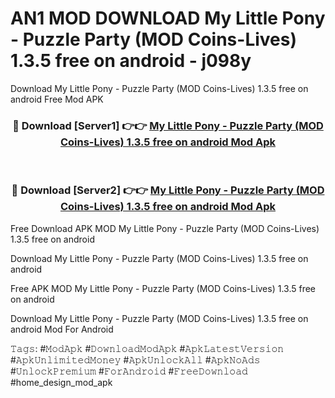 # AN1 MOD DOWNLOAD My Little Pony - Puzzle Party (MOD Coins-Lives) 1.3.5 free on android - j098y
Download My Little Pony - Puzzle Party (MOD Coins-Lives) 1.3.5 free on android Free Mod APK

<div align="center">
<h3>🔴 Download [Server1] 👉👉 <a href="https://apk-comot.site?title=My_Little_Pony_-_Puzzle_Party_(MOD_Coins-Lives)_1.3.5_free_on_android">My Little Pony - Puzzle Party (MOD Coins-Lives) 1.3.5 free on android Mod Apk</a></h3><br>

<h3>🔴 Download [Server2] 👉👉 <a href="https://apk-comot.site?title=My_Little_Pony_-_Puzzle_Party_(MOD_Coins-Lives)_1.3.5_free_on_android">My Little Pony - Puzzle Party (MOD Coins-Lives) 1.3.5 free on android Mod Apk</a></h3>
</div>


Free Download APK MOD My Little Pony - Puzzle Party (MOD Coins-Lives) 1.3.5 free on android

Download My Little Pony - Puzzle Party (MOD Coins-Lives) 1.3.5 free on android 

Free APK MOD My Little Pony - Puzzle Party (MOD Coins-Lives) 1.3.5 free on android 

Download My Little Pony - Puzzle Party (MOD Coins-Lives) 1.3.5 free on android Mod For Android

𝚃𝚊𝚐𝚜: #𝙼𝚘𝚍𝙰𝚙𝚔 #𝙳𝚘𝚠𝚗𝚕𝚘𝚊𝚍𝙼𝚘𝚍𝙰𝚙𝚔 #𝙰𝚙𝚔𝙻𝚊𝚝𝚎𝚜𝚝𝚅𝚎𝚛𝚜𝚒𝚘𝚗 #𝙰𝚙𝚔𝚄𝚗𝚕𝚒𝚖𝚒𝚝𝚎𝚍𝙼𝚘𝚗𝚎𝚢 #𝙰𝚙𝚔𝚄𝚗𝚕𝚘𝚌𝚔𝙰𝚕𝚕 #𝙰𝚙𝚔𝙽𝚘𝙰𝚍𝚜 #𝚄𝚗𝚕𝚘𝚌𝚔𝙿𝚛𝚎𝚖𝚒𝚞𝚖 #𝙵𝚘𝚛𝙰𝚗𝚍𝚛𝚘𝚒𝚍 #𝙵𝚛𝚎𝚎𝙳𝚘𝚠𝚗𝚕𝚘𝚊𝚍 #home_design_mod_apk